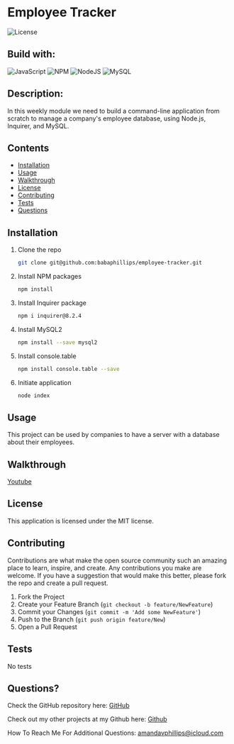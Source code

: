 # Employee Tracker

![License](https://img.shields.io/badge/License-MIT-lightblue.svg)

## Build with:

![JavaScript](https://img.shields.io/badge/javascript-%23323330.svg?style=for-the-badge&logo=javascript&logoColor=%23F7DF1E)
![NPM](https://img.shields.io/badge/NPM-%23000000.svg?style=for-the-badge&logo=npm&logoColor=white)
![NodeJS](https://img.shields.io/badge/node.js-6DA55F?style=for-the-badge&logo=node.js&logoColor=white)
![MySQL](https://img.shields.io/badge/mysql-%2300f.svg?style=for-the-badge&logo=mysql&logoColor=white)


## Description:

In this weekly module we need to build a command-line application from scratch to manage a company's employee database, using Node.js, Inquirer, and MySQL.

## Contents

- [Installation](#installation)
- [Usage](#usage)
- [Walkthrough](#walkthrough)
- [License](#license)
- [Contributing](#contributing)
- [Tests](#tests)
- [Questions](#questions)

## Installation

1. Clone the repo
   ```sh
   git clone git@github.com:babaphillips/employee-tracker.git
   ```
2. Install NPM packages
   ```sh
   npm install
   ```
3. Install Inquirer package
   ```sh
   npm i inquirer@8.2.4
   ```
4. Install MySQL2
   ```sh
   npm install --save mysql2
   ```
6. Install console.table
   ```sh
   npm install console.table --save

   ```
7. Initiate application
   ```sh
   node index
   ```

## Usage

This project can be used by companies to have a server with a database about their employees.

## Walkthrough

[Youtube](https://youtu.be/UeP08JMjizY)

## License

This application is licensed under the MIT license.

## Contributing

Contributions are what make the open source community such an amazing place to learn, inspire, and create. Any contributions you make are welcome. If you have a suggestion that would make this better, please fork the repo and create a pull request.

1. Fork the Project
2. Create your Feature Branch (`git checkout -b feature/NewFeature`)
3. Commit your Changes (`git commit -m 'Add some NewFeature'`)
4. Push to the Branch (`git push origin feature/New`)
5. Open a Pull Request

## Tests

No tests

## Questions?


Check the GitHub repository here: [GitHub](https://github.com/babaphillips/employee-tracker/)

Check out my other projects at my Github here: [Github](https://github.com/babaphillips)

How To Reach Me For Additional Questions: amandavphillips@icloud.com
